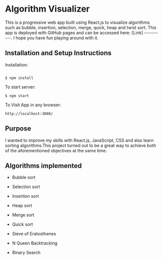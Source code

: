 # Algorithm Visualizer

This is a progressive web app built using React.js to visualize  algorithms such as bubble, insertion, selection, merge, quick, heap and twist sort. This app is deployed with GitHub pages and can be accessed here: [Link] ----------. I hope you have fun playing around with it.

## Installation and Setup Instructions

Installation:
```

$ npm install
```
To start server:
```
$ npm start
```
To Visit App in any browser:
```
http://localhost:3000/
```

## Purpose

I wanted to improve my skills with React.js, JavaScript, CSS and also learn sorting algorithms.This project turned out to be a great way to achieve both of the aforementioned objectives at the same time.



## Algorithms implemented 


- Bubble sort
- Selection sort
- Insertion sort
- Heap sort
- Merge sort
- Quick sort

- Sieve of Eratosthenes

- N Queen Backtracking

- Binary Search







